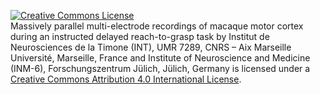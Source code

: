<a rel="license" href="http://creativecommons.org/licenses/by/4.0/"><img alt="Creative Commons License" style="border-width:0" src="https://i.creativecommons.org/l/by/4.0/88x31.png" /></a><br /><span xmlns:dct="http://purl.org/dc/terms/" property="dct:title">Massively parallel multi-electrode recordings of macaque motor cortex during an instructed delayed reach-to-grasp task</span> by <span xmlns:cc="http://creativecommons.org/ns#" property="cc:attributionName">Institut de Neurosciences de la Timone (INT), UMR 7289, CNRS – Aix Marseille Université, Marseille, France and Institute of Neuroscience and Medicine (INM-6), Forschungszentrum Jülich, Jülich, Germany</span> is licensed under a <a rel="license" href="http://creativecommons.org/licenses/by/4.0/">Creative Commons Attribution 4.0 International License</a>.
